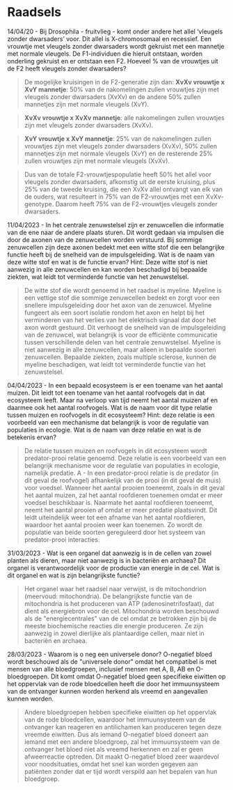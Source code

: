 # Raadsels

14/04/20 - Bij Drosophila - fruitvlieg - komt onder andere het allel ‘vleugels zonder dwarsaders’ voor. Dit allel is X-chromosomaal en recessief. Een vrouwtje met vleugels zonder dwarsaders wordt gekruist met 
een mannetje met normale vleugels. De F1-individuen die hieruit ontstaan, worden onderling gekruist en er ontstaan een F2.  Hoeveel % van de vrouwtjes uit de F2 heeft vleugels zonder dwarsaders? 
 
 > De mogelijke kruisingen in de F2-generatie zijn dan:
    **XvXv vrouwtje x XvY mannetje**: 50% van de nakomelingen zullen vrouwtjes zijn met vleugels zonder dwarsaders (XvXv) en de andere 50% zullen mannetjes zijn met normale vleugels (XvY).
 
 > **XvXv vrouwtje x XvXv mannetje**: alle nakomelingen zullen vrouwtjes zijn met vleugels zonder dwarsaders (XvXv).
 
 > **XvY vrouwtje x XvY mannetje**: 25% van de nakomelingen zullen vrouwtjes zijn met vleugels zonder dwarsaders (XvXv), 50% zullen mannetjes zijn met normale vleugels (XvY) en de resterende 25% zullen vrouwtjes zijn met normale vleugels (XvXv).
  
> Dus van de totale F2-vrouwtjespopulatie heeft 50% het allel voor vleugels zonder dwarsaders, afkomstig uit de eerste kruising, plus 25% van de tweede kruising, die een XvXv allel ontvangt van elk van de ouders, wat resulteert in 75% van de F2-vrouwtjes met een XvXv-genotype. Daarom heeft 75% van de F2-vrouwtjes vleugels zonder dwarsaders.

11/04/2023 - In het centrale zenuwstelsel zijn er zenuwcellen die informatie van de ene naar de andere plaats sturen. Dit wordt gedaan via impulsen die door de axonen van de zenuwcellen worden verstuurd. Bij sommige zenuwcellen zijn deze axonen bedekt met een witte stof die een belangrijke functie heeft bij de snelheid van de impulsgeleiding.
Wat is de naam van deze witte stof en wat is de functie ervan?
Hint: Deze witte stof is niet aanwezig in alle zenuwcellen en kan worden beschadigd bij bepaalde ziekten, wat leidt tot verminderde functie van het zenuwstelsel.
> De witte stof die wordt genoemd in het raadsel is myeline. Myeline is een vettige stof die sommige zenuwcellen bedekt en zorgt voor een snellere impulsgeleiding door het axon van de zenuwcel. Myeline fungeert als een soort isolatie rondom het axon en helpt bij het verminderen van het verlies van het elektrisch signaal dat door het axon wordt gestuurd. Dit verhoogt de snelheid van de impulsgeleiding van de zenuwcel, wat belangrijk is voor de efficiënte communicatie tussen verschillende delen van het centrale zenuwstelsel. Myeline is niet aanwezig in alle zenuwcellen, maar alleen in bepaalde soorten zenuwcellen. Bepaalde ziekten, zoals multiple sclerose, kunnen de myeline beschadigen, wat leidt tot verminderde functie van het zenuwstelsel.

04/04/2023 - In een bepaald ecosysteem is er een toename van het aantal muizen. Dit leidt tot een toename van het aantal roofvogels dat in dat ecosysteem leeft. Maar na verloop van tijd neemt het aantal muizen af en daarmee ook het aantal roofvogels. Wat is de naam voor dit type relatie tussen muizen en roofvogels in dit ecosysteem?
Hint: deze relatie is een voorbeeld van een mechanisme dat belangrijk is voor de regulatie van populaties in ecologie.
Wat is de naam van deze relatie en wat is de betekenis ervan?
> De relatie tussen muizen en roofvogels in dit ecosysteem wordt predator-prooi relatie genoemd. Deze relatie is een voorbeeld van een belangrijk mechanisme voor de regulatie van populaties in ecologie, namelijk predatie.
A - In een predator-prooi relatie is de predator (in dit geval de roofvogel) afhankelijk van de prooi (in dit geval de muis) voor voedsel. Wanneer het aantal prooien toeneemt, zoals in dit geval het aantal muizen, zal het aantal roofdieren toenemen omdat er meer voedsel beschikbaar is. Naarmate het aantal roofdieren toeneemt, neemt het aantal prooien af omdat er meer predatie plaatsvindt. Dit leidt uiteindelijk weer tot een afname van het aantal roofdieren, waardoor het aantal prooien weer kan toenemen. Zo wordt de populatie van beide soorten gereguleerd door het systeem van predator-prooi interacties.

31/03/2023 - Wat is een organel dat aanwezig is in de cellen van zowel planten als dieren, maar niet aanwezig is in bacteriën en archaea? Dit organel is verantwoordelijk voor de productie van energie in de cel.
Wat is dit organel en wat is zijn belangrijkste functie?
> Het organel waar het raadsel naar verwijst, is de mitochondrion (meervoud: mitochondria). De belangrijkste functie van de mitochondria is het produceren van ATP (adenosinetrifosfaat), dat dient als energiebron voor de cel. Mitochondria worden beschouwd als de "energiecentrales" van de cel omdat ze betrokken zijn bij de meeste biochemische reacties die energie produceren. Ze zijn aanwezig in zowel dierlijke als plantaardige cellen, maar niet in bacteriën en archaea.

28/03/2023 - Waarom is o neg een universele donor?  O-negatief bloed wordt beschouwd als de "universele donor" omdat het compatibel is met mensen van alle bloedgroepen, inclusief mensen met A, B, AB en O-bloedgroepen.
Dit komt omdat O-negatief bloed geen specifieke eiwitten op het oppervlak van de rode bloedcellen heeft die door het immuunsysteem van de ontvanger kunnen worden herkend als vreemd en aangevallen kunnen worden.
> Andere bloedgroepen hebben specifieke eiwitten op het oppervlak van de rode bloedcellen, waardoor het immuunsysteem van de ontvanger kan reageren en antilichamen kan produceren tegen deze vreemde eiwitten.
Dus als iemand O-negatief bloed doneert aan iemand met een andere bloedgroep, zal het immuunsysteem van de ontvanger het bloed niet als vreemd herkennen en zal er geen afweerreactie optreden.
Dit maakt O-negatief bloed zeer waardevol voor noodsituaties, omdat het snel kan worden gegeven aan patiënten zonder dat er tijd wordt verspild aan het bepalen van hun bloedgroep.

